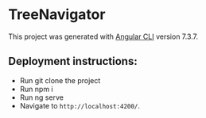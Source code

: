 # TreeNavigator

This project was generated with [Angular CLI](https://github.com/angular/angular-cli) version 7.3.7.

## Deployment instructions: 

- Run git clone the project
- Run npm i
- Run ng serve
- Navigate to `http://localhost:4200/`.